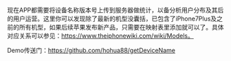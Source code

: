 现在APP都需要将设备名称版本号上传到服务器做统计，以备分析用户分布及其后的用户运营。这里你可以发现除了最新的机型没囊括，已包含了iPhone7Plus及之前的所有机型，如果后续苹果发布新产品，只需要在映射表里添加就可以了。具体对应关系可以参见：https://www.theiphonewiki.com/wiki/Models。

Demo传送门：https://github.com/hohua88/getDeviceName
